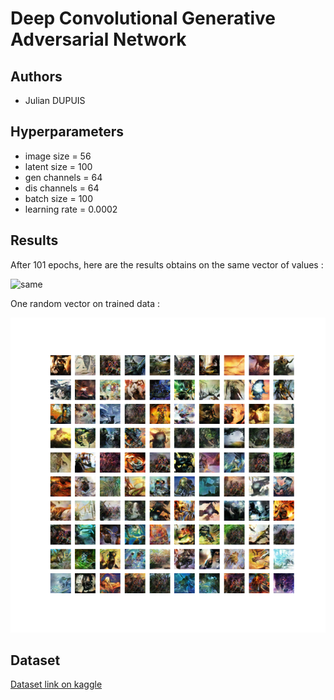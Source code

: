 # Deep Convolutional Generative Adversarial Network
## Authors 

- Julian DUPUIS

## Hyperparameters

- image size = 56
- latent size = 100
- gen channels = 64
- dis channels = 64
- batch size = 100
- learning rate = 0.0002

## Results

After 101 epochs, here are the results obtains on the same vector of values :

![same](./evaluation.gif)

One random vector on trained data :

![random](./random_img.png)

## Dataset

[Dataset link on kaggle](https://www.kaggle.com/dataset/5807af0fb625318fa859b01fa4303595bb72b934ef4e24128dacd2f6d9f41aea)
